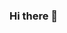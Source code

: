 ### Hi there 👋

<!---
aaronkollasch/aaronkollasch is a ✨ special ✨ repository because its `README.md` (this file) appears on your GitHub profile.
You can click the Preview link to take a look at your changes.
--->
